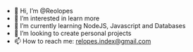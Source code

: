 - 👋 Hi, I’m @Reolopes
- 👀 I’m interested in learn more
- 🌱 I’m currently learning NodeJS, Javascript and Databases
- 💞️ I’m looking to create personal projects
- 📫 How to reach me: relopes.index@gmail.com

<!---
Reolopes/Reolopes is a ✨ special ✨ repository because its `README.md` (this file) appears on your GitHub profile.
You can click the Preview link to take a look at your changes.
--->
